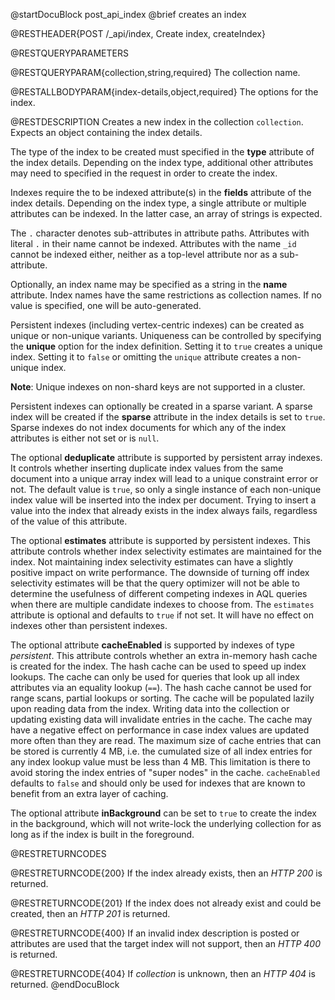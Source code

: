 
@startDocuBlock post_api_index
@brief creates an index

@RESTHEADER{POST /_api/index, Create index, createIndex}

@RESTQUERYPARAMETERS

@RESTQUERYPARAM{collection,string,required}
The collection name.

@RESTALLBODYPARAM{index-details,object,required}
The options for the index.

@RESTDESCRIPTION
Creates a new index in the collection `collection`. Expects
an object containing the index details.

The type of the index to be created must specified in the **type**
attribute of the index details. Depending on the index type, additional
other attributes may need to specified in the request in order to create
the index.

Indexes require the to be indexed attribute(s) in the **fields** attribute
of the index details. Depending on the index type, a single attribute or
multiple attributes can be indexed. In the latter case, an array of
strings is expected.

The `.` character denotes sub-attributes in attribute paths. Attributes with
literal `.` in their name cannot be indexed. Attributes with the name `_id`
cannot be indexed either, neither as a top-level attribute nor as a sub-attribute.

Optionally, an index name may be specified as a string in the **name** attribute.
Index names have the same restrictions as collection names. If no value is
specified, one will be auto-generated.

Persistent indexes (including vertex-centric indexes) can be created as unique
or non-unique variants. Uniqueness can be controlled by specifying the
**unique** option for the index definition. Setting it to `true` creates a
unique index. Setting it to `false` or omitting the `unique` attribute creates a
non-unique index.

**Note**: Unique indexes on non-shard keys are not supported in a cluster.

Persistent indexes can optionally be created in a sparse
variant. A sparse index will be created if the **sparse** attribute in
the index details is set to `true`. Sparse indexes do not index documents
for which any of the index attributes is either not set or is `null`.

The optional **deduplicate** attribute is supported by persistent array indexes.
It controls whether inserting duplicate index values
from the same document into a unique array index will lead to a unique constraint
error or not. The default value is `true`, so only a single instance of each
non-unique index value will be inserted into the index per document. Trying to
insert a value into the index that already exists in the index always fails,
regardless of the value of this attribute.

The optional **estimates** attribute is supported by persistent indexes.
This attribute controls whether index selectivity estimates are
maintained for the index. Not maintaining index selectivity estimates can have
a slightly positive impact on write performance.
The downside of turning off index selectivity estimates will be that
the query optimizer will not be able to determine the usefulness of different
competing indexes in AQL queries when there are multiple candidate indexes to
choose from.
The `estimates` attribute is optional and defaults to `true` if not set. It will
have no effect on indexes other than persistent indexes.

The optional attribute **cacheEnabled** is supported by indexes of type
*persistent*. This attribute controls whether an extra in-memory hash cache is
created for the index. The hash cache can be used to speed up index lookups.
The cache can only be used for queries that look up all index attributes via
an equality lookup (`==`). The hash cache cannot be used for range scans,
partial lookups or sorting.
The cache will be populated lazily upon reading data from the index. Writing data
into the collection or updating existing data will invalidate entries in the
cache. The cache may have a negative effect on performance in case index values
are updated more often than they are read.
The maximum size of cache entries that can be stored is currently 4 MB, i.e.
the cumulated size of all index entries for any index lookup value must be
less than 4 MB. This limitation is there to avoid storing the index entries
of "super nodes" in the cache.
`cacheEnabled` defaults to `false` and should only be used for indexes that
are known to benefit from an extra layer of caching.

The optional attribute **inBackground** can be set to `true` to create the index
in the background, which will not write-lock the underlying collection for
as long as if the index is built in the foreground.

@RESTRETURNCODES

@RESTRETURNCODE{200}
If the index already exists, then an *HTTP 200* is returned.

@RESTRETURNCODE{201}
If the index does not already exist and could be created, then an *HTTP 201*
is returned.

@RESTRETURNCODE{400}
If an invalid index description is posted or attributes are used that the
target index will not support, then an *HTTP 400* is returned.

@RESTRETURNCODE{404}
If *collection* is unknown, then an *HTTP 404* is returned.
@endDocuBlock
